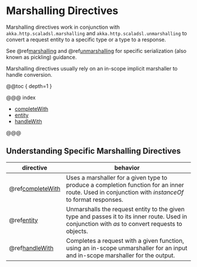 <a id="marshallingdirectives-java"></a>
# Marshalling Directives

Marshalling directives work in conjunction with `akka.http.scaladsl.marshalling` and `akka.http.scaladsl.unmarshalling` to convert
a request entity to a specific type or a type to a response.

See @ref[marshalling](../../../common/marshalling.md#http-marshalling-java) and @ref[unmarshalling](../../../common/unmarshalling.md#http-unmarshalling-java) for specific
serialization (also known as pickling) guidance.

Marshalling directives usually rely on an in-scope implicit marshaller to handle conversion.  

@@toc { depth=1 }

@@@ index

* [completeWith](completeWith.md)
* [entity](entity.md)
* [handleWith](handleWith.md)

@@@

## Understanding Specific Marshalling Directives

|directive                                                  | behavior                                                                                                                                         |
|-----------------------------------------------------------|--------------------------------------------------------------------------------------------------------------------------------------------------|
|@ref[completeWith](completeWith.md#completewith-java) | Uses a marshaller for a given type to produce a completion function for an inner route. Used in conjunction with *instanceOf* to format responses.|
|@ref[entity](entity.md#entity-java)                   | Unmarshalls the request entity to the given type and passes it to its inner route.  Used in conjunction with *as* to convert requests to objects. |
|@ref[handleWith](handleWith.md#handlewith-java)       | Completes a request with a given function, using an in-scope unmarshaller for an input and in-scope marshaller for the output.                   |
